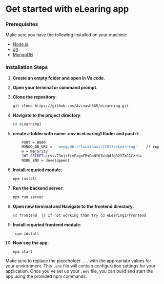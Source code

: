 # Get started with eLearing app 

### Prerequisites

Make sure you have the following installed on your machine:
- [Node.js](https://nodejs.org/)
- [git](https://git-scm.com/download/win)
- [MongoDB](https://www.youtube.com/watch?v=gB6WLkSrtJk&ab_channel=ProgrammingKnowledge)

### Installation Steps
1. **Create an empty folder and open in Vs code**.
2. **Open your terminal or command prompt**.
3. **Clone the repository**:
    ```bash
    git clone https://github.com/Avinash365/eLearning.git
    ```
4. **Navigate to the project directory**:
    ```bash
    cd eLearning1
    ```
5. **create a folder with name  .env  in eLearing1 floder and past it**:
    ```bash
        PORT = 8000
        MONGO_DB_URI =  'mongodb://localhost:27017/eLearning'    // repalce with your mogodb url make sure you create database with same name.. 
        w = majority 
        JWT_SECRET=Lrvsv73oj+fimFogoFPxDaNY01VoOdfqR237XG1CzrU=
        NODE_ENV = development
    ```

6. **Install requried module**:
    ```bash
    npm install 
    ```
7. **Run the backend server**:
   ```bash
   npm run server
   ``` 
7. **Open new terminal and Navigate to the frontend directory**:
    ```bash
    cd frontend  || if not working than try cd eLearing1/frontend 
    ```
8. **Install requried  frontend module**:
   ```bash
    npm install 
    ```
9. **Now see the app**:
    ```bahs
    npm start
    ```
   
Make sure to replace the placeholder `...` with the appropriate values for your environment. This `.env` file will contain configuration settings for your application. Once you've set up your `.env` file, you can build and start the app using the provided npm commands.

